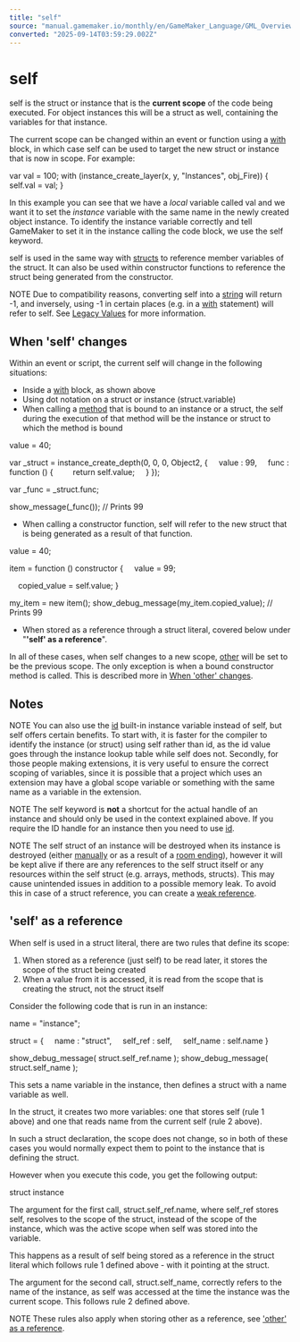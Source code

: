 ```yaml
---
title: "self"
source: "manual.gamemaker.io/monthly/en/GameMaker_Language/GML_Overview/Instance Keywords/self.htm"
converted: "2025-09-14T03:59:29.002Z"
---
```


# self

self is the struct or instance that is the **current scope** of the code being executed. For object instances this will be a struct as well, containing the variables for that instance.

The current scope can be changed within an event or function using a [with](../Language_Features/with.md) block, in which case self can be used to target the new struct or instance that is now in scope. For example:

var val = 100;
with (instance\_create\_layer(x, y, "Instances", obj\_Fire))
{
    self.val = val;
}

In this example you can see that we have a _local_ variable called val and we want it to set the _instance_ variable with the same name in the newly created object instance. To identify the instance variable correctly and tell GameMaker to set it in the instance calling the code block, we use the self keyword.

self is used in the same way with [structs](../Structs.md) to reference member variables of the struct. It can also be used within constructor functions to reference the struct being generated from the constructor.

NOTE Due to compatibility reasons, converting self into a [string](../../GML_Reference/Strings/string.md) will return -1, and inversely, using -1 in certain places (e.g. in a [with](../Language_Features/with.md) statement) will refer to self. See [Legacy Values](../Instance_Keywords.htm#h) for more information.

## When 'self' changes

Within an event or script, the current self will change in the following situations:

-   Inside a [with](../Language_Features/with.md) block, as shown above
-   Using dot notation on a struct or instance (struct.variable)
-   When calling a [method](../Method_Variables.md) that is bound to an instance or a struct, the self during the execution of that method will be the instance or struct to which the method is bound

value = 40;

var \_struct = instance\_create\_depth(0, 0, 0, Object2, {
    value : 99,
    func : function () {
        return self.value;
    }
});

var \_func = \_struct.func;

show\_message(\_func()); // Prints 99

-   When calling a constructor function, self will refer to the new struct that is being generated as a result of that function.

value = 40;

item = function () constructor {
    value = 99;

    copied\_value = self.value;
}

my\_item = new item();
show\_debug\_message(my\_item.copied\_value); // Prints 99

-   When stored as a reference through a struct literal, covered below under "**'self' as a reference**".

In all of these cases, when self changes to a new scope, [other](other.md) will be set to be the previous scope. The only exception is when a bound constructor method is called. This is described more in [When 'other' changes](other.htm#h).

## Notes

NOTE You can also use the [id](../../GML_Reference/Asset_Management/Instances/Instance_Variables/id.md) built-in instance variable instead of self, but self offers certain benefits. To start with, it is faster for the compiler to identify the instance (or struct) using self rather than id, as the id value goes through the instance lookup table while self does not. Secondly, for those people making extensions, it is very useful to ensure the correct scoping of variables, since it is possible that a project which uses an extension may have a global scope variable or something with the same name as a variable in the extension.

NOTE The self keyword is **not** a shortcut for the actual handle of an instance and should only be used in the context explained above. If you require the ID handle for an instance then you need to use [id](../../GML_Reference/Asset_Management/Instances/Instance_Variables/id.md).

NOTE The self struct of an instance will be destroyed when its instance is destroyed (either [manually](../../GML_Reference/Asset_Management/Instances/instance_destroy.md) or as a result of a [room ending](../../GML_Reference/Asset_Management/Rooms/room_goto.md)), however it will be kept alive if there are any references to the self struct itself or any resources within the self struct (e.g. arrays, methods, structs). This may cause unintended issues in addition to a possible memory leak. To avoid this in case of a struct reference, you can create a [weak reference](../../GML_Reference/Garbage_Collection/weak_ref_create.md).

## 'self' as a reference

When self is used in a struct literal, there are two rules that define its scope:

1.  When stored as a reference (just self) to be read later, it stores the scope of the struct being created
2.  When a value from it is accessed, it is read from the scope that is creating the struct, not the struct itself

Consider the following code that is run in an instance:

name = "instance";

struct = {
    name : "struct",
    self\_ref : self,
    self\_name : self.name
}

show\_debug\_message( struct.self\_ref.name );
show\_debug\_message( struct.self\_name );

This sets a name variable in the instance, then defines a struct with a name variable as well.

In the struct, it creates two more variables: one that stores self (rule 1 above) and one that reads name from the current self (rule 2 above).

In such a struct declaration, the scope does not change, so in both of these cases you would normally expect them to point to the instance that is defining the struct.

However when you execute this code, you get the following output:

struct
instance

The argument for the first call, struct.self\_ref.name, where self\_ref stores self, resolves to the scope of the struct, instead of the scope of the instance, which was the active scope when self was stored into the variable.

This happens as a result of self being stored as a reference in the struct literal which follows rule 1 defined above - with it pointing at the struct.

The argument for the second call, struct.self\_name, correctly refers to the name of the instance, as self was accessed at the time the instance was the current scope. This follows rule 2 defined above.

NOTE These rules also apply when storing other as a reference, see ['other' as a reference](other.htm#h1).